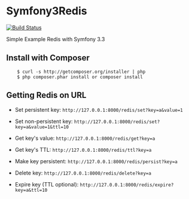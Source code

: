 # Symfony3Redis

[![Build Status](https://travis-ci.org/Tony133/Symfony3Redis.svg?branch=master)](https://travis-ci.org/Tony133/Symfony3Redis)

Simple Example Redis with Symfony 3.3

## Install with Composer

```
    $ curl -s http://getcomposer.org/installer | php
    $ php composer.phar install or composer install
```

## Getting Redis on URL

- Set persistent key: ```http://127.0.0.1:8000/redis/set?key=a&value=1```

- Set non-persistent key: ```http://127.0.0.1:8000/redis/set?key=a&value=1&ttl=10```

- Get key's value: ```http://127.0.0.1:8000/redis/get?key=a```

- Get key's TTL: ```http://127.0.0.1:8000/redis/ttl?key=a```

- Make key persistent: ```http://127.0.0.1:8000/redis/persist?key=a```

- Delete key: ```http://127.0.0.1:8000/redis/delete?key=a```

- Expire key (TTL optional): ```http://127.0.0.1:8000/redis/expire?key=a&ttl=10```

